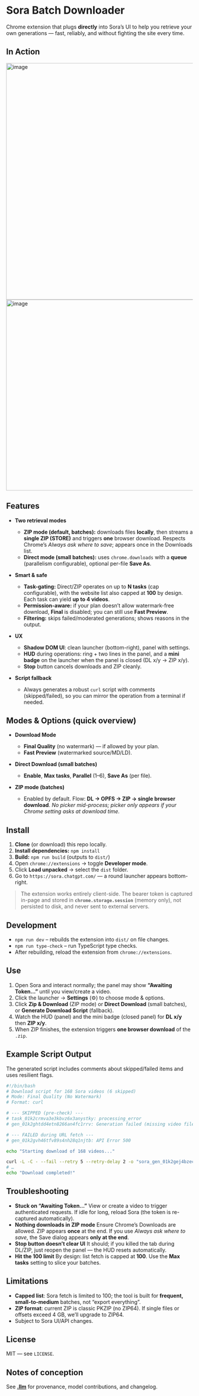 # Sora Batch Downloader

Chrome extension that plugs **directly** into Sora’s UI to help you retrieve your own generations — fast, reliably, and without fighting the site every time.

## In Action

<img width="657" height="637" alt="image" src="https://github.com/user-attachments/assets/30ba8653-1301-4de7-bb88-78e6ad0bf01d" />
<img width="572" height="514" alt="image" src="https://github.com/user-attachments/assets/39efb106-6ef7-46c8-97c2-846aae5bb028" />

## Features

* **Two retrieval modes**

  * **ZIP mode (default, batches):** downloads files **locally**, then streams a **single ZIP (STORE)** and triggers **one** browser download. Respects Chrome’s *Always ask where to save*; appears once in the Downloads list.
  * **Direct mode (small batches):** uses `chrome.downloads` with a **queue** (parallelism configurable), optional per-file **Save As**.
* **Smart & safe**

  * **Task-gating:** Direct/ZIP operates on up to **N tasks** (cap configurable), with the website list also capped at **100** by design. Each task can yield **up to 4 videos**.
  * **Permission-aware:** if your plan doesn’t allow watermark-free download, **Final** is disabled; you can still use **Fast Preview**.
  * **Filtering:** skips failed/moderated generations; shows reasons in the output.
* **UX**

  * **Shadow DOM UI**: clean launcher (bottom-right), panel with settings.
  * **HUD** during operations: ring + two lines in the panel, and a **mini badge** on the launcher when the panel is closed (DL x/y → ZIP x/y).
  * **Stop** button cancels downloads and ZIP cleanly.
* **Script fallback**

  * Always generates a robust `curl` script with comments (skipped/failed), so you can mirror the operation from a terminal if needed.

## Modes & Options (quick overview)

* **Download Mode**

  * **Final Quality** (no watermark) — if allowed by your plan.
  * **Fast Preview** (watermarked source/MD/LD).
* **Direct Download (small batches)**

  * **Enable**, **Max tasks**, **Parallel** (1–6), **Save As** (per file).
* **ZIP mode (batches)**

  * Enabled by default. Flow: **DL → OPFS → ZIP → single browser download**.
    *No picker mid-process; picker only appears if your Chrome setting asks at download time.*

## Install

1. **Clone** (or download) this repo locally.
2. **Install dependencies:** `npm install`
3. **Build:** `npm run build` (outputs to `dist/`)
4. Open `chrome://extensions` → toggle **Developer mode**.
5. Click **Load unpacked** → select the `dist` folder.
6. Go to `https://sora.chatgpt.com/` — a round launcher appears bottom-right.

> The extension works entirely client-side.
> The bearer token is captured in-page and stored in **`chrome.storage.session`** (memory only), not persisted to disk, and never sent to external servers.
## Development

- `npm run dev` – rebuilds the extension into `dist/` on file changes.
- `npm run type-check` – run TypeScript type checks.
- After rebuilding, reload the extension from `chrome://extensions`.

## Use

1. Open Sora and interact normally; the panel may show **“Awaiting Token…”** until you view/create a video.
2. Click the launcher → **Settings** (⚙️) to choose mode & options.
3. Click **Zip & Download** (ZIP mode) or **Direct Download** (small batches), or **Generate Download Script** (fallback).
4. Watch the HUD (panel) and the mini badge (closed panel) for **DL x/y** then **ZIP x/y**.
5. When ZIP finishes, the extension triggers **one browser download** of the `.zip`.

## Example Script Output

The generated script includes comments about skipped/failed items and uses resilient flags.

```bash
#!/bin/bash
# Download script for 168 Sora videos (6 skipped)
# Mode: Final Quality (No Watermark)
# Format: curl

# --- SKIPPED (pre-check) ---
# task_01k2crmva3e3kbvz6x3anystky: processing_error
# gen_01k2ghtdd4etn8266an4fc1rrv: Generation failed (missing video file)

# --- FAILED during URL fetch ---
# gen_01k2gvh46tfv89s4nh28q1njtb: API Error 500

echo "Starting download of 168 videos..."

curl -L -C - --fail --retry 5 --retry-delay 2 -o "sora_gen_01k2gej4bzecaa30yqknj688kd.mp4" "https://..."
# …
echo "Download completed!"
```

## Troubleshooting

* **Stuck on “Awaiting Token…”**
  View or create a video to trigger authenticated requests. If idle for long, reload Sora (the token is re-captured automatically).
* **Nothing downloads in ZIP mode**
  Ensure Chrome’s Downloads are allowed. ZIP appears **once** at the end. If you use *Always ask where to save*, the Save dialog appears **only at the end**.
* **Stop button doesn’t clear UI**
  It should; if you killed the tab during DL/ZIP, just reopen the panel — the HUD resets automatically.
* **Hit the 100 limit**
  By design: list fetch is capped at **100**. Use the **Max tasks** setting to slice your batches.

## Limitations

* **Capped list**: Sora fetch is limited to 100; the tool is built for **frequent, small-to-medium** batches, not “export everything”.
* **ZIP format**: current ZIP is classic PKZIP (no ZIP64). If single files or offsets exceed 4 GB, we’ll upgrade to ZIP64.
* Subject to Sora UI/API changes.

## License

MIT — see `LICENSE`.

## Notes of conception

See **[.llm](.llm)** for provenance, model contributions, and changelog.
